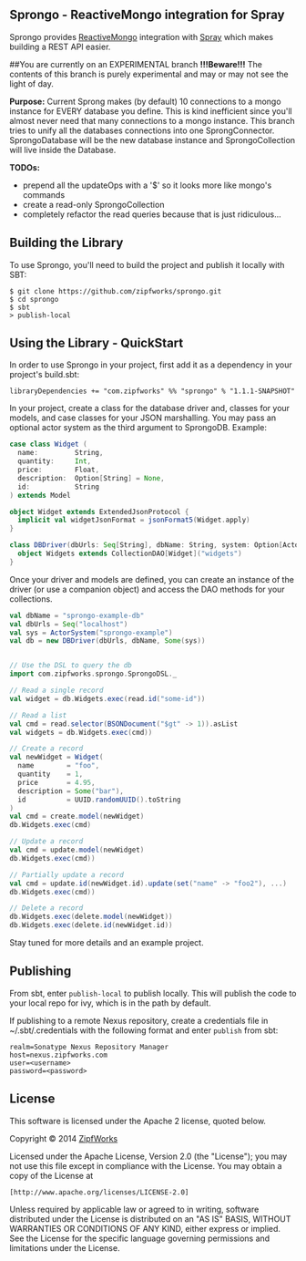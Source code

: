 ## Sprongo - ReactiveMongo integration for Spray ##

Sprongo provides [ReactiveMongo](http://reactivemongo.org/) integration
with [Spray](http://spray.io/) which makes building a REST API easier.

##You are currently on an EXPERIMENTAL branch
**!!!Beware!!!** The contents of this branch is purely experimental and may or may not see the light of day.

**Purpose:** Current Sprong makes (by default) 10 connections to a mongo instance for EVERY database you define.
This is kind inefficient since you'll almost never need that many connections to a mongo instance.  This branch
tries to unify all the databases connections into one SprongConnector.  SprongoDatabase will be the new database
instance and SprongoCollection will live inside the Database.

**TODOs:**
- prepend all the updateOps with a '$' so it looks more like mongo's commands
- create a read-only SprongoCollection
- completely refactor the read queries because that is just ridiculous...

## Building the Library ##

To use Sprongo, you'll need to build the project and publish it locally
with SBT:

    $ git clone https://github.com/zipfworks/sprongo.git
    $ cd sprongo
    $ sbt
    > publish-local

## Using the Library - QuickStart ##

In order to use Sprongo in your project, first add it as a dependency in
your project's build.sbt:

    libraryDependencies += "com.zipfworks" %% "sprongo" % "1.1.1-SNAPSHOT"

In your project, create a class for the database driver and, classes for
your models, and case classes for your JSON marshalling. You may pass an
optional actor system as the third argument to SprongoDB.
 Example:

```scala
case class Widget (
  name:         String,
  quantity:     Int,
  price:        Float,
  description:  Option[String] = None,
  id:           String
) extends Model

object Widget extends ExtendedJsonProtocol {
  implicit val widgetJsonFormat = jsonFormat5(Widget.apply)
}

class DBDriver(dbUrls: Seq[String], dbName: String, system: Option[ActorSystem]) extends SprongoDB(dbUrls, dbName, system) {
  object Widgets extends CollectionDAO[Widget]("widgets")
}
```

Once your driver and models are defined, you can create an instance of
the driver (or use a companion object) and access the DAO methods for your
collections.

```scala
val dbName = "sprongo-example-db"
val dbUrls = Seq("localhost")
val sys = ActorSystem("sprongo-example")
val db = new DBDriver(dbUrls, dbName, Some(sys))


// Use the DSL to query the db
import com.zipfworks.sprongo.SprongoDSL._

// Read a single record
val widget = db.Widgets.exec(read.id("some-id"))

// Read a list
val cmd = read.selector(BSONDocument("$gt" -> 1)).asList
val widgets = db.Widgets.exec(cmd))

// Create a record
val newWidget = Widget(
  name        = "foo",
  quantity    = 1,
  price       = 4.95,
  description = Some("bar"),
  id          = UUID.randomUUID().toString
)
val cmd = create.model(newWidget)
db.Widgets.exec(cmd)

// Update a record
val cmd = update.model(newWidget)
db.Widgets.exec(cmd))

// Partially update a record
val cmd = update.id(newWidget.id).update(set("name" -> "foo2"), ...)
db.Widgets.exec(cmd))

// Delete a record
db.Widgets.exec(delete.model(newWidget))
db.Widgets.exec(delete.id(newWidget.id))

```

Stay tuned for more details and an example project.

## Publishing ##

From sbt, enter `publish-local` to publish locally. This will publish
the code to your local repo for ivy, which is in the path by default.

If publishing to a remote Nexus repository, create a credentials file
in ~/.sbt/.credentials with the following format and enter `publish`
from sbt:

    realm=Sonatype Nexus Repository Manager
    host=nexus.zipfworks.com
    user=<username>
    password=<password>

## License ##

This software is licensed under the Apache 2 license, quoted below.

Copyright © 2014 [ZipfWorks](http://www.zipfworks.com)

Licensed under the Apache License, Version 2.0 (the "License"); you may not
use this file except in compliance with the License. You may obtain a copy of
the License at

    [http://www.apache.org/licenses/LICENSE-2.0]

Unless required by applicable law or agreed to in writing, software
distributed under the License is distributed on an "AS IS" BASIS, WITHOUT
WARRANTIES OR CONDITIONS OF ANY KIND, either express or implied. See the
License for the specific language governing permissions and limitations under
the License.

